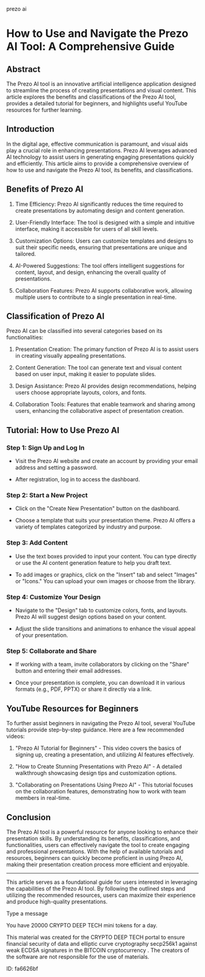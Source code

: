 prezo ai
# How to Use and Navigate the Prezo AI Tool: A Comprehensive Guide



## Abstract



The Prezo AI tool is an innovative artificial intelligence application designed to streamline the process of creating presentations and visual content. This article explores the benefits and classifications of the Prezo AI tool, provides a detailed tutorial for beginners, and highlights useful YouTube resources for further learning.



## Introduction



In the digital age, effective communication is paramount, and visual aids play a crucial role in enhancing presentations. Prezo AI leverages advanced AI technology to assist users in generating engaging presentations quickly and efficiently. This article aims to provide a comprehensive overview of how to use and navigate the Prezo AI tool, its benefits, and classifications.



## Benefits of Prezo AI



1. Time Efficiency: Prezo AI significantly reduces the time required to create presentations by automating design and content generation.

2. User-Friendly Interface: The tool is designed with a simple and intuitive interface, making it accessible for users of all skill levels.

3. Customization Options: Users can customize templates and designs to suit their specific needs, ensuring that presentations are unique and tailored.

4. AI-Powered Suggestions: The tool offers intelligent suggestions for content, layout, and design, enhancing the overall quality of presentations.

5. Collaboration Features: Prezo AI supports collaborative work, allowing multiple users to contribute to a single presentation in real-time.



## Classification of Prezo AI



Prezo AI can be classified into several categories based on its functionalities:



1. Presentation Creation: The primary function of Prezo AI is to assist users in creating visually appealing presentations.

2. Content Generation: The tool can generate text and visual content based on user input, making it easier to populate slides.

3. Design Assistance: Prezo AI provides design recommendations, helping users choose appropriate layouts, colors, and fonts.

4. Collaboration Tools: Features that enable teamwork and sharing among users, enhancing the collaborative aspect of presentation creation.



## Tutorial: How to Use Prezo AI



### Step 1: Sign Up and Log In



- Visit the Prezo AI website and create an account by providing your email address and setting a password.

- After registration, log in to access the dashboard.



### Step 2: Start a New Project



- Click on the "Create New Presentation" button on the dashboard.

- Choose a template that suits your presentation theme. Prezo AI offers a variety of templates categorized by industry and purpose.



### Step 3: Add Content



- Use the text boxes provided to input your content. You can type directly or use the AI content generation feature to help you draft text.

- To add images or graphics, click on the "Insert" tab and select "Images" or "Icons." You can upload your own images or choose from the library.



### Step 4: Customize Your Design



- Navigate to the "Design" tab to customize colors, fonts, and layouts. Prezo AI will suggest design options based on your content.

- Adjust the slide transitions and animations to enhance the visual appeal of your presentation.



### Step 5: Collaborate and Share



- If working with a team, invite collaborators by clicking on the "Share" button and entering their email addresses.

- Once your presentation is complete, you can download it in various formats (e.g., PDF, PPTX) or share it directly via a link.



## YouTube Resources for Beginners



To further assist beginners in navigating the Prezo AI tool, several YouTube tutorials provide step-by-step guidance. Here are a few recommended videos:



1. "Prezo AI Tutorial for Beginners" - This video covers the basics of signing up, creating a presentation, and utilizing AI features effectively.

2. "How to Create Stunning Presentations with Prezo AI" - A detailed walkthrough showcasing design tips and customization options.

3. "Collaborating on Presentations Using Prezo AI" - This tutorial focuses on the collaboration features, demonstrating how to work with team members in real-time.



## Conclusion



The Prezo AI tool is a powerful resource for anyone looking to enhance their presentation skills. By understanding its benefits, classifications, and functionalities, users can effectively navigate the tool to create engaging and professional presentations. With the help of available tutorials and resources, beginners can quickly become proficient in using Prezo AI, making their presentation creation process more efficient and enjoyable.



---



This article serves as a foundational guide for users interested in leveraging the capabilities of the Prezo AI tool. By following the outlined steps and utilizing the recommended resources, users can maximize their experience and produce high-quality presentations.



Type a message

You have 20000 CRYPTO DEEP TECH mini tokens for a day.


This material was created for the  CRYPTO DEEP TECH portal  to ensure financial security of data and elliptic curve cryptography  secp256k1 against weak ECDSA  signatures   in the  BITCOIN cryptocurrency . The creators of the software are not responsible for the use of materials.

 ID: fa6626bf
